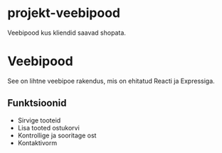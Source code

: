 # projekt-veebipood
Veebipood kus kliendid saavad shopata.

# Veebipood

See on lihtne veebipoe rakendus, mis on ehitatud Reacti ja Expressiga.

## Funktsioonid

- Sirvige tooteid
- Lisa tooted ostukorvi
- Kontrollige ja sooritage ost
- Kontaktivorm